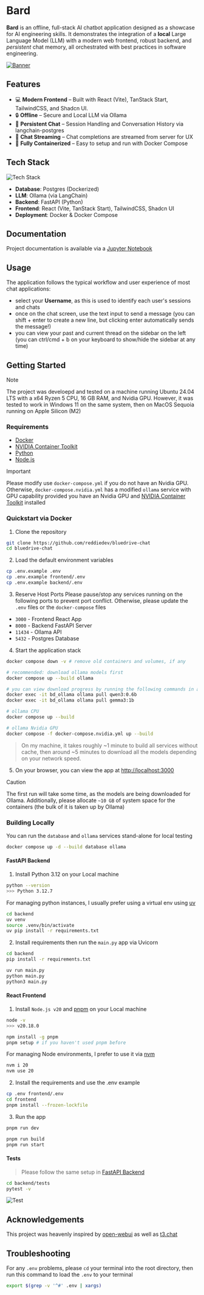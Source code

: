 # Bard
__Bard__ is an offline, full-stack AI chatbot application designed as a showcase for AI engineering skills. It demonstrates the integration of a __local__ Large Language Model (LLM) with a modern web frontend, robust backend, and _persistent_ chat memory, all orchestrated with best practices in software engineering.

[![Banner](/media/banner.png?raw=true)](https://cdn.reddie.dev/bard-demo%20v2.mp4)

## **Features**

- 💻 **Modern Frontend** – Built with React (Vite), TanStack Start, TailwindCSS, and Shadcn UI.
- 🔒 **Offline** – Secure and Local LLM via Ollama
- 💾 **Persistent Chat** – Session Handling and Conversation History via langchain-postgres
- 🚀 **Chat Streaming** – Chat completions are streamed from server for UX
- 🐳 **Fully Containerized** – Easy to setup and run with Docker Compose

## Tech Stack
![Tech Stack](/media/stack.png?raw=true)

- **Database**: Postgres (Dockerized)
- **LLM**: Ollama (via LangChain)
- **Backend**: FastAPI (Python)
- **Frontend**: React (Vite, TanStack Start), TailwindCSS, Shadcn UI
- **Deployment**: Docker & Docker Compose

## Documentation
Project documentation is available via a [Jupyter Notebook](/backend/docs/DOCS.ipynb)

## Usage
The application follows the typical workflow and user experience of most chat applications:
- select your **Username**, as this is used to identify each user's sessions and chats
- once on the chat screen, use the text input to send a message (you can shift + enter to create a new line, but clicking enter automatically sends the message!)
- you can view your past and current thread on the sidebar on the left (you can ctrl/cmd + b on your keyboard to show/hide the sidebar at any time)


## Getting Started
> [!NOTE]
> The project was develoepd and tested on a machine running Ubuntu 24.04 LTS with a x64 Ryzen 5 CPU, 16 GB RAM, and Nvidia GPU. However, it was tested to work in Windows 11 on the same system, then on MacOS Sequoia running on Apple Silicon (M2)

### Requirements

- [Docker](https://docs.docker.com/engine/install/ubuntu/) 
- [NVIDIA Container Toolkit](https://docs.nvidia.com/datacenter/cloud-native/container-toolkit/latest/install-guide.html)
- [Python](https://www.python.org/)
- [Node.js](https://nodejs.org/en)

> [!Important]
> Please modify use `docker-compose.yml` if you do not have an Nvidia GPU. Otherwise, `docker-compose.nvidia.yml` has a modified `ollama` service with GPU capability provided you have an Nvidia GPU and [NVIDIA Container Toolkit](https://docs.nvidia.com/datacenter/cloud-native/container-toolkit/latest/install-guide.html) installed

### Quickstart via Docker

1. Clone the repository
```bash
git clone https://github.com/reddiedev/bluedrive-chat 
cd bluedrive-chat
```
2. Load the default environment variables 
```bash
cp .env.example .env
cp .env.example frontend/.env
cp .env.example backend/.env
```
3. Reserve Host Ports
Please pause/stop any services running on the following ports to prevent port conflict. Otherwise, please update the `.env` files or the `docker-compose` files
- `3000` - Frontend React App
- `8000` - Backend FastAPI Server
- `11434` - Ollama API
- `5432` - Postgres Database

4. Start the application stack
```bash
docker compose down -v # remove old containers and volumes, if any

# recommended: download ollama models first 
docker compose up --build ollama

# you can view download progress by running the following commands in a separate terminal
docker exec -it bd_ollama ollama pull qwen3:0.6b
docker exec -it bd_ollama ollama pull gemma3:1b

# ollama CPU
docker compose up --build

# ollama Nvidia GPU
docker compose -f docker-compose.nvidia.yml up --build
```
> On my machine, it takes roughly ~1 minute to build all services without cache, then around ~5 minutes to download all the models depending on your network speed.

5. On your browser, you can view the app at [http://localhost:3000](http://localhost:3000)

> [!CAUTION]
> The first run will take some time, as the models are being downloaded for Ollama. Additionally, please allocate `~10 GB` of system space for the containers (the bulk of it is taken up by Ollama)



### Building Locally
You can run the `database` and `ollama` services stand-alone for local testing
```bash
docker compose up -d --build database ollama
```
#### FastAPI Backend
1. Install Python 3.12 on your Local machine
```bash
python --version
>>> Python 3.12.7
```
For managing python instances, I usually prefer using a virtual env using [uv](https://docs.astral.sh/uv/getting-started/installation/#standalone-installer)
```bash
cd backend
uv venv 
source .venv/bin/activate
uv pip install -r requirements.txt
```

2. Install requirements then run the `main.py` app via Uvicorn
```bash
cd backend
pip install -r requirements.txt

uv run main.py
python main.py
python3 main.py
```

#### React Frontend
1. Install `Node.js v20` and [pnpm](https://pnpm.io/) on your Local machine
```bash
node -v
>>> v20.18.0

npm install -g pnpm
pnpm setup # if you haven't used pnpm before
```
For managing Node environments, I prefer to use it via [nvm](https://github.com/nvm-sh/nvm)
```bash
nvm i 20
nvm use 20
```
2. Install the requirements and use the .env example
```bash
cp .env frontend/.env
cd frontend
pnpm install --frozen-lockfile
```

3. Run the app
```bash
pnpm run dev

pnpm run build
pnpm run start
```

#### Tests
> Please follow the same setup in [FastAPI Backend](#fastapi-backend)
```bash
cd backend/tests
pytest -v
```
![Test](/media/tests.png)

## Acknowledgements
This project was heavenly inspired by [open-webui](https://github.com/open-webui/open-webui) as well as [t3.chat](https://t3.chat/)

## Troubleshooting
For any `.env` problems, please `cd` your terminal into the root directory, then run this command to load the `.env` to your terminal
```bash
export $(grep -v '^#' .env | xargs)
```